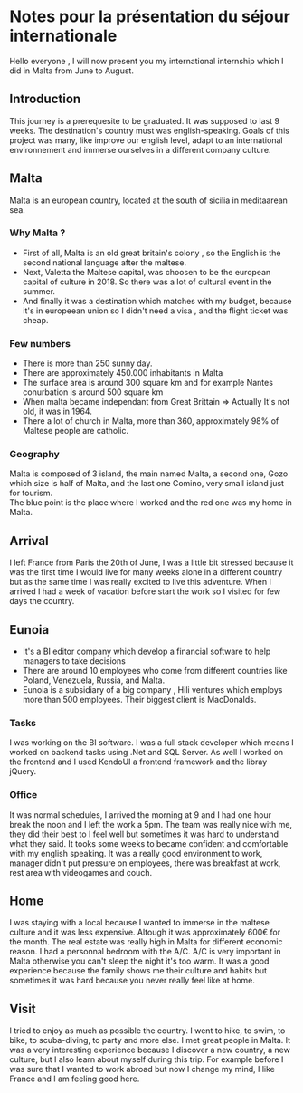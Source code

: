 # Notes pour la présentation du séjour internationale
Hello everyone ,
I will now present you my international internship which I did in Malta from June to August.

## Introduction
This journey is a prerequesite to be graduated. It was supposed to last 9 weeks.
The destination's country must was english-speaking.
Goals of this project was many, like improve our english level, adapt to an international environnement and immerse ourselves in a different company culture.

## Malta
Malta is an european country, located at the south of sicilia in meditaarean sea.

### Why Malta ?
* First of all, Malta is an old great britain's colony , so the English is the second national language after the maltese.
* Next, Valetta the Maltese capital, was choosen to be the european capital of culture in 2018. So there was a lot of cultural event in the summer.
* And finally it was a destination which matches with my budget, because it's in europeean union so I didn't need a visa , and the flight ticket was cheap.

### Few numbers
* There is more than 250 sunny day.
* There are approximately 450.000 inhabitants in Malta
* The surface area is around 300 square km and for example Nantes conurbation is around 500 square km
* When malta became independant from Great Brittain => Actually It's not old, it was in 1964.
* There a lot of church in Malta, more than 360, approximately 98% of Maltese people are catholic.

### Geography
Malta is composed of 3 island, the main named Malta, a second one, Gozo which size is half of Malta, and the last one Comino, very small island just for tourism.<br/>
The blue point is the place where I worked and the red one was my home in Malta.

## Arrival
I left France from Paris the 20th of June, I was a little bit stressed because it was the first time I would live for many weeks alone in a different country but as the same time I was really excited to live this adventure.
When I arrived I had a week of vacation before start the work so I visited for few days the country.

## Eunoia
* It's a BI editor company which develop a financial software to help managers to take decisions
* There are around 10 employees who come from different countries like Poland, Venezuela, Russia, and Malta.
* Eunoia is a subsidiary of a big company , Hili ventures which employs more than 500 employees. Their biggest client is MacDonalds.

### Tasks
I was working on the BI software.
I was a full stack developer which means I worked on backend tasks using .Net and SQL Server.
As well I worked on the frontend and I used KendoUI a frontend framework and the libray jQuery.

### Office
It was normal schedules, I arrived the morning at 9 and I had one hour break the noon and I left the work a 5pm.
The team was really nice with me, they did their best to I feel well but sometimes it was hard to understand what they said. It tooks some weeks to became confident and comfortable with my english speaking.
It was a really good environment to work, manager didn't put pressure on employees, there was breakfast at work, rest area with videogames and couch.

## Home
I was staying with a local because I wanted to immerse in the maltese culture and it was less expensive. Altough it was approximately 600€ for the month.
The real estate was really high in Malta for different economic reason.
I had a personnal bedroom with the A/C. A/C is very important in Malta otherwise you can't sleep the night it's too warm.
It was a good experience because the family shows me their culture and habits but sometimes it was hard because you never really feel like at home.

## Visit
I tried to enjoy as much as possible the country. I went to hike, to swim, to bike, to scuba-diving, to party and more else.
I met great people in Malta.
It was a very interesting experience because I discover a new country, a new culture, but I also learn about myself during this trip.
For example before I was sure that I wanted to work abroad but now I change my mind, I like France and I am feeling good here.